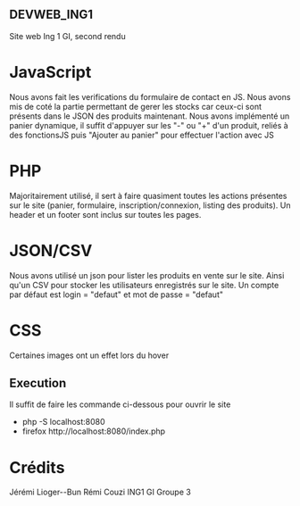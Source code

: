 ## __DEVWEB_ING1__

Site web Ing 1 GI, second rendu

# JavaScript
Nous avons fait les verifications du formulaire de contact en JS.
Nous avons mis de coté la partie permettant de gerer les stocks car ceux-ci sont présents dans le JSON des produits maintenant.
Nous avons implémenté un panier dynamique, il suffit d'appuyer sur les "-" ou "+" d'un produit, reliés à des fonctionsJS  puis "Ajouter au panier" pour effectuer l'action avec JS

# PHP
Majoritairement utilisé, il sert à faire quasiment toutes les actions présentes sur le site (panier, formulaire, inscription/connexion, listing des produits).
Un header et un footer sont inclus sur toutes les pages.

# JSON/CSV
Nous avons utilisé un json pour lister les produits en vente sur le site.
Ainsi qu'un CSV pour stocker les utilisateurs enregistrés sur le site.
Un compte par défaut est login = "defaut" et mot de passe = "defaut"

# CSS
Certaines images ont un effet lors du hover

## Execution
Il suffit de faire les commande ci-dessous pour ouvrir le site

- php -S localhost:8080
- firefox http://localhost:8080/index.php

# Crédits

Jérémi Lioger--Bun
Rémi Couzi
ING1 GI Groupe 3